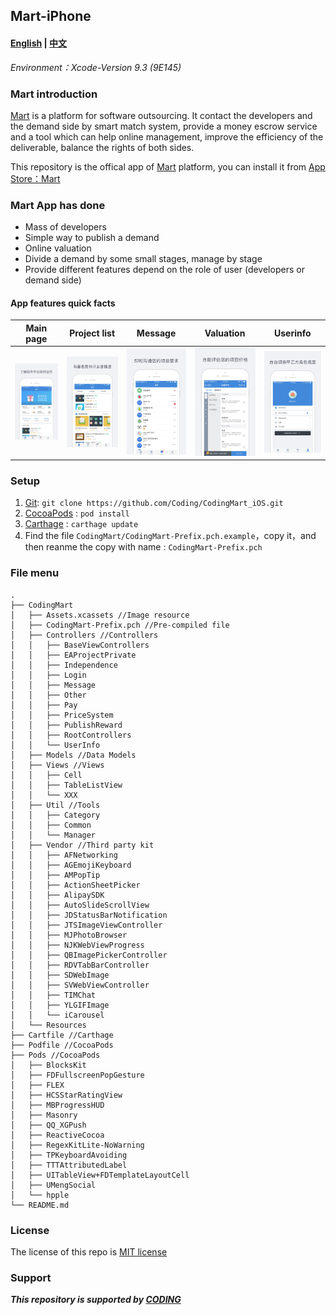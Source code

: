 ## Mart-iPhone

#### [English][13] | [中文][14]

*Environment：Xcode-Version 9.3 (9E145)*

### Mart introduction

[Mart][7] is a platform for software outsourcing. It contact the developers and the demand side by smart match system, provide a money escrow service and a tool which can help online management, improve the efficiency of the deliverable, balance the rights of both sides.

This repository is the offical app of [Mart][7] platform, you can install it from [App Store：Mart][9]

### Mart App has done

- Mass of developers
- Simple way to publish a demand
- Online valuation
- Divide a demand by some small stages, manage by stage
- Provide different features depend on the role of user (developers or demand side)

#### App features quick facts

Main page|Project list|Message|Valuation|Userinfo
------------ | ------------- | ------------| ------------| ------------
![图片1][1]|![图片2][2]|![图片3][3]|![图片4][4]|![图片5][5]

### Setup

1. [Git][12]: `git clone https://github.com/Coding/CodingMart_iOS.git` 
2. [CocoaPods][10] : `pod install` 
3. [Carthage][11] : `carthage update` 
4. Find the file `CodingMart/CodingMart-Prefix.pch.example`，copy it，and then reanme the copy with name : `CodingMart-Prefix.pch` 

### File menu

```
.
├── CodingMart
│   ├── Assets.xcassets //Image resource
│   ├── CodingMart-Prefix.pch //Pre-compiled file
│   ├── Controllers //Controllers
│   │   ├── BaseViewControllers 
│   │   ├── EAProjectPrivate 
│   │   ├── Independence 
│   │   ├── Login 
│   │   ├── Message 
│   │   ├── Other 
│   │   ├── Pay 
│   │   ├── PriceSystem 
│   │   ├── PublishReward 
│   │   ├── RootControllers 
│   │   └── UserInfo 
│   ├── Models //Data Models
│   ├── Views //Views
│   │   ├── Cell 
│   │   ├── TableListView 
│   │   └── XXX 
│   ├── Util //Tools
│   │   ├── Category 
│   │   ├── Common 
│   │   └── Manager 
│   ├── Vendor //Third party kit
│   │   ├── AFNetworking 
│   │   ├── AGEmojiKeyboard 
│   │   ├── AMPopTip 
│   │   ├── ActionSheetPicker 
│   │   ├── AlipaySDK 
│   │   ├── AutoSlideScrollView 
│   │   ├── JDStatusBarNotification 
│   │   ├── JTSImageViewController 
│   │   ├── MJPhotoBrowser 
│   │   ├── NJKWebViewProgress 
│   │   ├── QBImagePickerController 
│   │   ├── RDVTabBarController 
│   │   ├── SDWebImage 
│   │   ├── SVWebViewController
│   │   ├── TIMChat 
│   │   ├── YLGIFImage 
│   │   └── iCarousel 
│   └── Resources 
├── Cartfile //Carthage
├── Podfile //CocoaPods
├── Pods //CocoaPods
│   ├── BlocksKit
│   ├── FDFullscreenPopGesture
│   ├── FLEX
│   ├── HCSStarRatingView
│   ├── MBProgressHUD
│   ├── Masonry
│   ├── QQ_XGPush
│   ├── ReactiveCocoa
│   ├── RegexKitLite-NoWarning
│   ├── TPKeyboardAvoiding
│   ├── TTTAttributedLabel
│   ├── UITableView+FDTemplateLayoutCell
│   ├── UMengSocial
│   └── hpple
└── README.md
```

### License

The license of this repo is [MIT license][6]

### Support

***This repository is supported by [CODING](https://coding.net/)***


[1]: Screenshots/1.jpg
[2]: Screenshots/2.jpg
[3]: Screenshots/3.jpg
[4]: Screenshots/4.jpg
[5]: Screenshots/5.jpg
[6]: License
[7]: https://codemart.com
[9]: https://itunes.apple.com/cn/app/码市/id1048541582?mt=8
[10]: https://cocoapods.org/
[11]: https://github.com/Carthage/Carthage
[12]: https://git-scm.com/
[13]: README.md
[14]: README_zh.md
